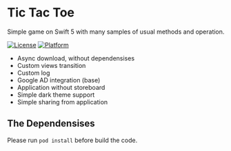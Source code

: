 # Tic Tac Toe

Simple game on Swift 5 with many samples of usual methods and operation.

<!--[![Version](https://img.shields.io/cocoapods/v/LinearProgressBar.svg?style=flat)](http://cocoapods.org/pods/LinearProgressBar)-->
[![License](https://img.shields.io/cocoapods/l/LinearProgressBar.svg?style=flat)](http://cocoapods.org/pods/LinearProgressBar)
[![Platform](https://img.shields.io/cocoapods/p/LinearProgressBar.svg?style=flat)](http://cocoapods.org/pods/LinearProgressBar)

- Async download, without dependensises
- Custom views transition
- Custom log
- Google AD integration (base)
- Application without storeboard
- Simple dark theme support
- Simple sharing from application

## The Dependensises
Please run `pod install` before build the code.
